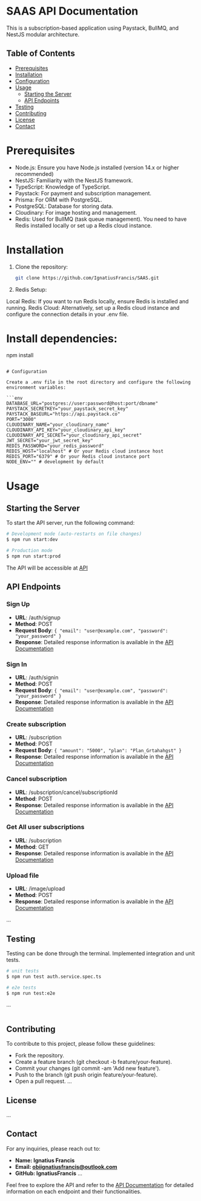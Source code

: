 # SAAS API Documentation

This is a subscription-based application using Paystack, BullMQ, and NestJS modular architecture.

## Table of Contents

- [Prerequisites](#prerequisites)
- [Installation](#installation)
- [Configuration](#configuration)
- [Usage](#usage)
  - [Starting the Server](#starting-the-server)
  - [API Endpoints](#api-endpoints)
- [Testing](#testing)
- [Contributing](#contributing)
- [License](#license)
- [Contact](#contact)

# Prerequisites

- Node.js: Ensure you have Node.js installed (version 14.x or higher recommended)
- NestJS: Familiarity with the NestJS framework.
- TypeScript: Knowledge of TypeScript.
- Paystack: For payment and subscription management.
- Prisma: For ORM with PostgreSQL.
- PostgreSQL: Database for storing data.
- Cloudinary: For image hosting and management.
- Redis: Used for BullMQ (task queue management). You need to have Redis installed locally or set up a Redis cloud instance.

# Installation

1. Clone the repository:

   ```bash
   git clone https://github.com/IgnatiusFrancis/SAAS.git

   ```

2. Redis Setup:

Local Redis: If you want to run Redis locally, ensure Redis is installed and running.
Redis Cloud: Alternatively, set up a Redis cloud instance and configure the connection details in your .env file.

# Install dependencies:

npm install

````

# Configuration

Create a .env file in the root directory and configure the following environment variables:

```env
DATABASE_URL="postgres://user:password@host:port/dbname"
PAYSTACK_SECRETKEY="your_paystack_secret_key"
PAYSTACK_BASEURL="https://api.paystack.co"
PORT="3000"
CLOUDINARY_NAME="your_cloudinary_name"
CLOUDINARY_API_KEY="your_cloudinary_api_key"
CLOUDINARY_API_SECRET="your_cloudinary_api_secret"
JWT_SECRET="your_jwt_secret_key"
REDIS_PASSWORD="your_redis_password"
REDIS_HOST="localhost" # Or your Redis cloud instance host
REDIS_PORT="6379" # Or your Redis cloud instance port
NODE_ENV="" # development by default

````

# Usage

## Starting the Server

To start the API server, run the following command:

```bash
# Development mode (auto-restarts on file changes)
$ npm run start:dev

# Production mode
$ npm run start:prod

```

The API will be accessible at [API](https://taskass-zc54.onrender.com)

## API Endpoints

### Sign Up

- **URL**: /auth/signup
- **Method**: POST
- **Request Body**: `{ "email": "user@example.com", "password": "your_password" }`
- **Response**: Detailed response information is available in the [API Documentation](https://documenter.getpostman.com/view/19595090/2sA3kUHhaE)

### Sign In

- **URL**: /auth/signin
- **Method**: POST
- **Request Body**: `{ "email": "user@example.com", "password": "your_password" }`
- **Response**: Detailed response information is available in the [API Documentation](https://documenter.getpostman.com/view/19595090/2sA3kUHhaE)

### Create subscription

- **URL**: /subscription
- **Method**: POST
- **Request Body**: `{ "amount": "5000", "plan": "Plan_Grtahahgst" }`
- **Response**: Detailed response information is available in the [API Documentation](https://documenter.getpostman.com/view/19595090/2sA3kUHhaE)

### Cancel subscription

- **URL**: /subscription/cancel/subscriptionId
- **Method**: POST
- **Response**: Detailed response information is available in the [API Documentation](https://documenter.getpostman.com/view/19595090/2sA3kUHhaE)

 ### Get All user subscriptions

- **URL**: /subscription
- **Method**: GET
- **Response**: Detailed response information is available in the [API Documentation](https://documenter.getpostman.com/view/19595090/2sA3kUHhaE)

### Upload file

- **URL**: /image/upload
- **Method**: POST
- **Response**: Detailed response information is available in the [API Documentation](https://documenter.getpostman.com/view/19595090/2sA3kUHhaE)

...

## Testing

Testing can be done through the terminal. Implemented integration and unit tests.

```bash
# unit tests
$ npm run test auth.service.spec.ts

# e2e tests
$ npm run test:e2e
```

...

```bash

```

## Contributing

To contribute to this project, please follow these guidelines:

- Fork the repository.
- Create a feature branch (git checkout -b feature/your-feature).
- Commit your changes (git commit -am 'Add new feature').
- Push to the branch (git push origin feature/your-feature).
- Open a pull request.
  ...

## License

...

## Contact

For any inquiries, please reach out to:

- **Name: Ignatius Francis**
- **Email: obiignatiusfrancis@outlook.com**
- **GitHub: IgnatiusFrancis**
  ...

Feel free to explore the API and refer to the [API Documentation](https://documenter.getpostman.com/view/19595090/2sA3kUHhaE) for detailed information on each endpoint and their functionalities.
